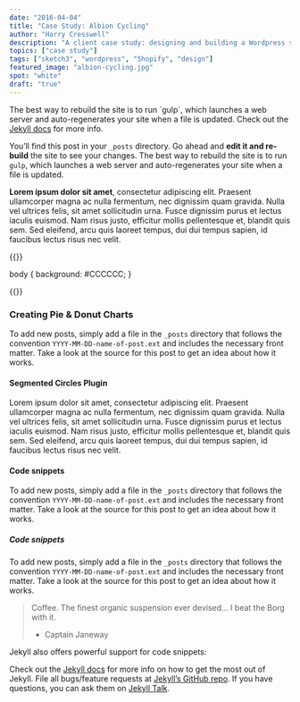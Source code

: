 ```yaml
---
date: "2016-04-04"
title: "Case Study: Albion Cycling"
author: "Harry Cresswell"
description: "A client case study: designing and building a Wordpress site with Shopify intergration."
topics: ["case study"]
tags: ["sketch3", "wordpress", "Shopify", "design"]
featured_image: "albion-cycling.jpg"
spot: "white"
draft: "true"
---
```



<p class="message">The best way to rebuild the site is to run `gulp`, which launches a web server and auto-regenerates <!--more-->your site when a file is updated. Check out the <a href="">Jekyll docs</a> for more info.</p>

You’ll find this post in your `_posts` directory. Go ahead and **edit it and re-build** the site to see your changes. The best way to rebuild the site is to run `gulp`, which launches a web server and auto-regenerates your site when a file is updated.


**Lorem ipsum dolor sit amet**, consectetur adipiscing elit. Praesent ullamcorper magna ac nulla fermentum, nec dignissim quam gravida. Nulla vel ultrices felis, sit amet sollicitudin urna. Fusce dignissim purus et lectus iaculis euismod. Nam risus justo, efficitur mollis pellentesque et, blandit quis sem. Sed eleifend, arcu quis laoreet tempus, dui dui tempus sapien, id faucibus lectus risus nec velit.


{{<highlight css>}}

body {
  background: #CCCCCC;
}

{{</highlight>}}

### Creating Pie & Donut Charts

To add new posts, simply add a file in the `_posts` directory that follows the convention `YYYY-MM-DD-name-of-post.ext` and includes the necessary front matter. Take a look at the source for this post to get an idea about how it works.


#### Segmented Circles Plugin

Lorem ipsum dolor sit amet, consectetur adipiscing elit. Praesent ullamcorper magna ac nulla fermentum, nec dignissim quam gravida. Nulla vel ultrices felis, sit amet sollicitudin urna. Fusce dignissim purus et lectus iaculis euismod. Nam risus justo, efficitur mollis pellentesque et, blandit quis sem. Sed eleifend, arcu quis laoreet tempus, dui dui tempus sapien, id faucibus lectus risus nec velit.


#### Code snippets

To add new posts, simply add a file in the `_posts` directory that follows the convention `YYYY-MM-DD-name-of-post.ext` and includes the necessary front matter. Take a look at the source for this post to get an idea about how it works.

##### Code snippets

To add new posts, simply add a file in the `_posts` directory that follows the convention `YYYY-MM-DD-name-of-post.ext` and includes the necessary front matter. Take a look at the source for this post to get an idea about how it works.


> Coffee. The finest organic suspension ever devised... I beat the Borg with it.
> - Captain Janeway


Jekyll also offers powerful support for code snippets:


Check out the [Jekyll docs][jekyll-docs] for more info on how to get the most out of Jekyll. File all bugs/feature requests at [Jekyll’s GitHub repo][jekyll-gh]. If you have questions, you can ask them on [Jekyll Talk](jekyll-talk).

[jekyll-docs]: http://jekyllrb.com/docs/home
[jekyll-gh]:   https://github.com/jekyll/jekyll
[jekyll-talk]: https://talk.jekyllrb.com/
